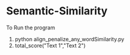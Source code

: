 # Semantic-Similarity
To Run the program
1. python align_penalize_any_wordSimilarity.py
2. total_score("Text 1","Text 2")
